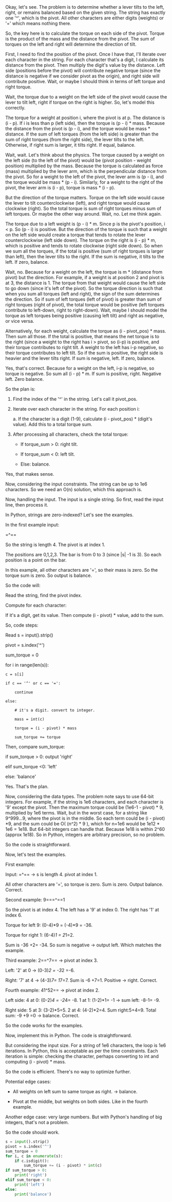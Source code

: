 <think>
Okay, let's see. The problem is to determine whether a lever tilts to the left, right, or remains balanced based on the given string. The string has exactly one '^', which is the pivot. All other characters are either digits (weights) or '=' which means nothing there.

So, the key here is to calculate the torque on each side of the pivot. Torque is the product of the mass and the distance from the pivot. The sum of torques on the left and right will determine the direction of tilt.

First, I need to find the position of the pivot. Once I have that, I'll iterate over each character in the string. For each character that's a digit, I calculate its distance from the pivot. Then multiply the digit's value by the distance. Left side (positions before the pivot) will contribute negative torque (since the distance is negative if we consider pivot as the origin), and right side will contribute positive. Wait, or maybe I should think in terms of left torque and right torque.

Wait, the torque due to a weight on the left side of the pivot would cause the lever to tilt left, right if torque on the right is higher. So, let's model this correctly.

The torque for a weight at position i, where the pivot is at p. The distance is (i - p). If i is less than p (left side), then the torque is (p - i) * mass. Because the distance from the pivot is (p - i), and the torque would be mass * distance. If the sum of left torques (from the left side) is greater than the sum of right torques (from the right side), the lever tilts to the left. Otherwise, if right sum is larger, it tilts right. If equal, balance.

Wait, wait. Let's think about the physics. The torque caused by a weight on the left side (to the left of the pivot) would be (pivot position - weight position) multiplied by the mass. Because the torque is calculated as force (mass) multiplied by the lever arm, which is the perpendicular distance from the pivot. So for a weight to the left of the pivot, the lever arm is (p - i), and the torque would be mass * (p - i). Similarly, for a weight to the right of the pivot, the lever arm is (i - p), torque is mass * (i - p).

But the direction of the torque matters. Torque on the left side would cause the lever to tilt counterclockwise (left), and right torque would cause clockwise (right). So the total torque is sum of right torques minus sum of left torques. Or maybe the other way around. Wait, no. Let me think again.

The torque due to a left weight is (p - i) * m. Since p is the pivot's position, i < p. So (p - i) is positive. But the direction of the torque is such that a weight on the left side would create a torque that tends to rotate the lever counterclockwise (left side down). The torque on the right is (i - p) * m, which is positive and tends to rotate clockwise (right side down). So when we sum all the torques, if the total is positive (sum of right torques is larger than left), then the lever tilts to the right. If the sum is negative, it tilts to the left. If zero, balance.

Wait, no. Because for a weight on the left, the torque is m * (distance from pivot) but the direction. For example, if a weight is at position 2 and pivot is at 3, the distance is 1. The torque from that weight would cause the left side to go down (since it's left of the pivot). So the torque direction is such that when you sum all torques (left and right), the sign of the sum determines the direction. So if sum of left torques (left of pivot) is greater than sum of right torques (right of pivot), the total torque would be positive (left torques contribute to left-down, right to right-down). Wait, maybe I should model the torque as left torques being positive (causing left tilt) and right as negative, or vice versa.

Alternatively, for each weight, calculate the torque as (i - pivot_pos) * mass. Then sum all those. If the total is positive, that means the net torque is to the right (since a weight to the right has i > pivot, so (i-p) is positive, and their torque contributes to right tilt. A weight to the left has i-p negative, so their torque contributes to left tilt. So if the sum is positive, the right side is heavier and the lever tilts right. If sum is negative, left. If zero, balance.

Yes, that's correct. Because for a weight on the left, i-p is negative, so torque is negative. So sum all (i - p) * m. If sum is positive, right. Negative left. Zero balance.

So the plan is:

1. Find the index of the '^' in the string. Let's call it pivot_pos.

2. Iterate over each character in the string. For each position i:

   a. If the character is a digit (1-9), calculate (i - pivot_pos) * (digit's value). Add this to a total torque sum.

3. After processing all characters, check the total torque:

   - If torque_sum > 0: right tilt.

   - If torque_sum < 0: left tilt.

   - Else: balance.

Yes, that makes sense.

Now, considering the input constraints. The string can be up to 1e6 characters. So we need an O(n) solution, which this approach is.

Now, handling the input. The input is a single string. So first, read the input line, then process it.

In Python, strings are zero-indexed? Let's see the examples.

In the first example input:

=^==

So the string is length 4. The pivot is at index 1.

The positions are 0,1,2,3. The bar is from 0 to 3 (since |s| -1 is 3). So each position is a point on the bar.

In this example, all other characters are '=', so their mass is zero. So the torque sum is zero. So output is balance.

So the code will:

Read the string, find the pivot index.

Compute for each character:

If it's a digit, get its value. Then compute (i - pivot) * value, add to the sum.

So, code steps:

Read s = input().strip()

pivot = s.index('^')

sum_torque = 0

for i in range(len(s)):

    c = s[i]

    if c == '^' or c == '=':

        continue

    else:

        # it's a digit. convert to integer.

        mass = int(c)

        torque = (i - pivot) * mass

        sum_torque += torque

Then, compare sum_torque:

if sum_torque > 0: output 'right'

elif sum_torque <0: 'left'

else: 'balance'

Yes. That's the plan.

Now, considering the data types. The problem note says to use 64-bit integers. For example, if the string is 1e6 characters, and each character is '9' except the pivot. Then the maximum torque could be (1e6-1 - pivot) * 9, multiplied by 1e6 terms. Wait, but in the worst case, for a string like 9^999...9, where the pivot is in the middle. So each term could be (i - pivot) *9, and the sum could be O( (n^2) * 9 ), which for n=1e6 would be 1e12 * 1e6 = 1e18. But 64-bit integers can handle that. Because 1e18 is within 2^60 (approx 1e18). So in Python, integers are arbitrary precision, so no problem.

So the code is straightforward.

Now, let's test the examples.

First example:

Input: =^== → s is length 4. pivot at index 1.

All other characters are '=', so torque is zero. Sum is zero. Output balance. Correct.

Second example: 9===^==1

So the pivot is at index 4. The left has a '9' at index 0. The right has '1' at index 6.

Torque for left 9: (0-4)*9 = (-4)*9 = -36.

Torque for right 1: (6-4)*1 = 2*1=2.

Sum is -36 +2= -34. So sum is negative → output left. Which matches the example.

Third example: 2==^7== → pivot at index 3.

Left: '2' at 0 → (0-3)*2 = -3*2 =-6.

Right: '7' at 4 → (4-3)*7= 1*7=7. Sum is -6 +7=1. Positive → right. Correct.

Fourth example: 41^52== → pivot at index 2.

Left side: 4 at 0: (0-2)*4 = -2*4= -8. 1 at 1: (1-2)*1= -1 → sum left: -8-1= -9.

Right side: 5 at 3: (3-2)*5=5. 2 at 4: (4-2)*2=4. Sum right:5+4=9. Total sum: -9 +9 =0 → balance. Correct.

So the code works for the examples.

Now, implement this in Python. The code is straightforward.

But considering the input size. For a string of 1e6 characters, the loop is 1e6 iterations. In Python, this is acceptable as per the time constraints. Each iteration is simple: checking the character, perhaps converting to int and computing (i - pivot) * mass.

So the code is efficient. There's no way to optimize further.

Potential edge cases:

- All weights on left sum to same torque as right. → balance.

- Pivot at the middle, but weights on both sides. Like in the fourth example.

Another edge case: very large numbers. But with Python's handling of big integers, that's not a problem.

So the code should work.
</think>

```python
s = input().strip()
pivot = s.index('^')
sum_torque = 0
for i, c in enumerate(s):
    if c.isdigit():
        sum_torque += (i - pivot) * int(c)
if sum_torque > 0:
    print('right')
elif sum_torque < 0:
    print('left')
else:
    print('balance')
```